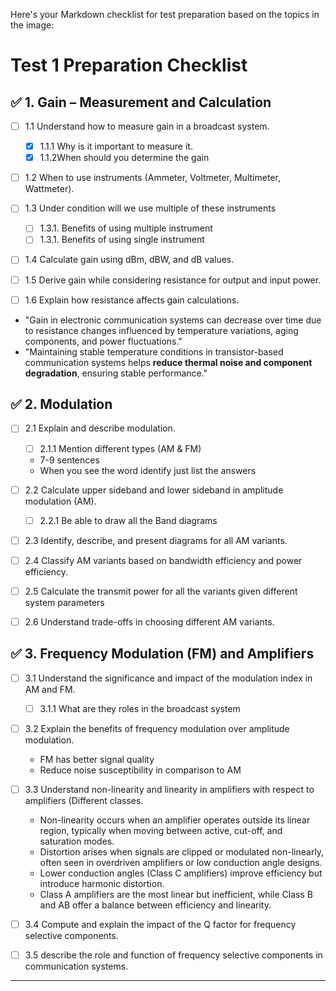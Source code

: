 
Here's your Markdown checklist for test preparation based on the topics in the image:


# Test 1 Preparation Checklist

## ✅ 1. Gain – Measurement and Calculation
- [ ] 1.1 Understand how to measure gain in a broadcast system.
	- [x] 1.1.1 Why is it important to measure it.
	- [x] 1.1.2When should you determine the gain 
	      
- [ ] 1.2 When to use instruments (Ammeter, Voltmeter, Multimeter, Wattmeter).
      
- [ ] 1.3 Under condition will we use multiple of these instruments
	- [ ] 1.3.1. Benefits of using multiple instrument
	- [ ] 1.3.1. Benefits of using single instrument 
	      
- [ ] 1.4 Calculate gain using dBm, dBW, and dB values.
      
- [ ] 1.5 Derive gain while considering resistance for output and input power.
      
- [ ] 1.6 Explain how resistance affects gain calculations.
- "Gain in electronic communication systems can decrease over time due to resistance changes influenced by temperature variations, aging components, and power fluctuations."
- "Maintaining stable temperature conditions in transistor-based communication systems helps **reduce thermal noise and component degradation**, ensuring stable performance."
## ✅ 2. Modulation
- [ ] 2.1 Explain and describe modulation.
	- [ ] 2.1.1 Mention different types (AM & FM)
	- 7-9 sentences 
	- When you see the word identify just list the answers
	  
- [ ] 2.2 Calculate upper sideband and lower sideband in amplitude modulation (AM).
	- [ ] 2.2.1 Be able to draw all the Band diagrams 
	      
- [ ] 2.3 Identify, describe, and present diagrams for all AM variants.
      
- [ ] 2.4 Classify AM variants based on bandwidth efficiency and power efficiency.
      
- [ ] 2.5 Calculate the transmit power for  all the variants given different system parameters 
      
- [ ] 2.6 Understand trade-offs in choosing different AM variants.

## ✅ 3. Frequency Modulation (FM) and Amplifiers
- [ ] 3.1 Understand the significance and impact of the modulation index in AM and FM.
	- [ ] 3.1.1 What are they roles in the broadcast system 
	      
- [ ] 3.2 Explain the benefits of frequency modulation over amplitude modulation.
	- FM has better signal quality 
	- Reduce noise susceptibility in comparison to AM 
	  
- [ ] 3.3 Understand non-linearity and linearity in amplifiers with respect to amplifiers (Different classes.
	- Non-linearity occurs when an amplifier operates outside its linear region, typically when moving between active, cut-off, and saturation modes.
	- Distortion arises when signals are clipped or modulated non-linearly, often seen in overdriven amplifiers or low conduction angle designs.
	- Lower conduction angles (Class C amplifiers) improve efficiency but introduce harmonic distortion.
	- Class A amplifiers are the most linear but inefficient, while Class B and AB offer a balance between efficiency and linearity.
	  
- [ ] 3.4 Compute and explain the impact of the Q factor for frequency selective components.
- [ ] 3.5 describe the role and function of frequency selective components in communication systems.

---

